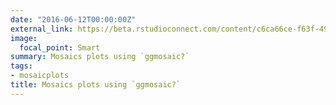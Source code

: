```yaml
---
date: "2016-06-12T00:00:00Z"
external_link: https://beta.rstudioconnect.com/content/c6ca66ce-f63f-494e-b98e-4127d79985ef
image:
  focal_point: Smart
summary: Mosaics plots using `ggmosaic?`
tags:
- mosaicplots
title: Mosaics plots using `ggmosaic?`
---
```

